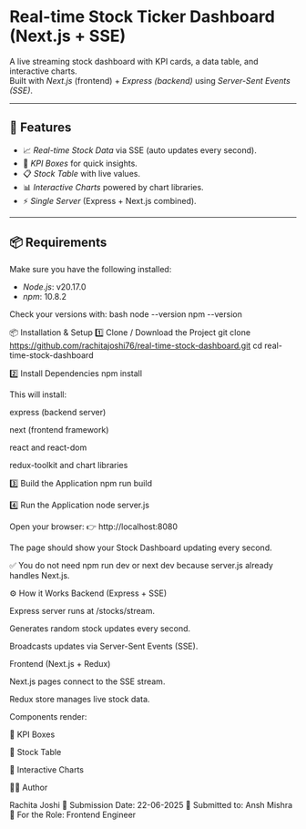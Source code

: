 # Real-time Stock Ticker Dashboard (Next.js + SSE)

A live streaming stock dashboard with KPI cards, a data table, and interactive charts.  
Built with *Next.js* (frontend) + *Express (backend)* using *Server-Sent Events (SSE)*.

---

## 🚀 Features
- 📈 *Real-time Stock Data* via SSE (auto updates every second).  
- 🧾 *KPI Boxes* for quick insights.  
- 📋 *Stock Table* with live values.  
- 📊 *Interactive Charts* powered by chart libraries.  
- ⚡ *Single Server* (Express + Next.js combined).  

---

## 📦 Requirements
Make sure you have the following installed:

- *Node.js*: v20.17.0  
- *npm*: 10.8.2  

Check your versions with:
bash
node --version
npm --version

📦 Installation & Setup
1️⃣ Clone / Download the Project
git clone https://github.com/rachitajoshi76/real-time-stock-dashboard.git
cd real-time-stock-dashboard

2️⃣ Install Dependencies
npm install


This will install:

express (backend server)

next (frontend framework)

react and react-dom

redux-toolkit and chart libraries

3️⃣ Build the Application
npm run build

4️⃣ Run the Application
node server.js


Open your browser:
👉 http://localhost:8080

The page should show your Stock Dashboard updating every second.

✅ You do not need npm run dev or next dev because server.js already handles Next.js.

⚙️ How it Works
Backend (Express + SSE)

Express server runs at /stocks/stream.

Generates random stock updates every second.

Broadcasts updates via Server-Sent Events (SSE).

Frontend (Next.js + Redux)

Next.js pages connect to the SSE stream.

Redux store manages live stock data.

Components render:

📌 KPI Boxes

📌 Stock Table

📌 Interactive Charts

👩‍💻 Author

Rachita Joshi
📅 Submission Date: 22-06-2025
📩 Submitted to: Ansh Mishra
🎯 For the Role: Frontend Engineer

